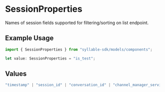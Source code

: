 # SessionProperties

Names of session fields supported for filtering/sorting on list endpoint.

## Example Usage

```typescript
import { SessionProperties } from "syllable-sdk/models/components";

let value: SessionProperties = "is_test";
```

## Values

```typescript
"timestamp" | "session_id" | "conversation_id" | "channel_manager_service" | "channel_manager_type" | "channel_manager_sid" | "agent_type" | "agent_id" | "agent_name" | "prompt_id" | "prompt_name" | "source" | "target" | "duration" | "is_legacy" | "is_test"
```